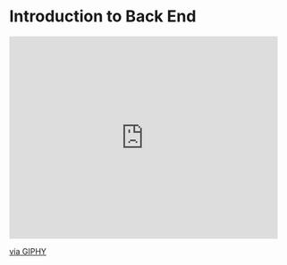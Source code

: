# Introduction to Back End 

<iframe src="https://giphy.com/embed/3o72FkiKGMGauydfyg" width="480" height="363" frameBorder="0" class="giphy-embed" allowFullScreen></iframe><p><a href="https://giphy.com/gifs/arielle-m-coming-soon-3o72FkiKGMGauydfyg">via GIPHY</a></p>